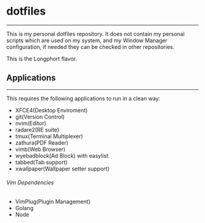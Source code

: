 # dotfiles
--------
This is my personal dotfiles repository. It does not contain my personal
scripts which are used on my system, and my Window Manager
configuration, if needed they can be checked in other repositories.

This is the Longphort flavor.

## Applications
---------------
This requires the following applications to run in a clean way:
- XFCE4(Desktop Enviroment)
- git(Version Control)
- nvim(Editor)
- radare2(RE suite)
- tmux(Terminal Multiplexer)
- zathura(PDF Reader)
- vimb(Web Browser)
- wyebadblock(Ad Block) with easylist
- tabbed(Tab support)
- xwallpaper(Wallpaper setter support)

###### Vim Dependencies
- VimPlug(Plugin Management)
- Golang
- Node
